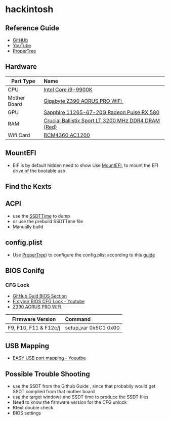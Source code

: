# hackintosh

## Reference Guide
* [GitHUb](https://github.com/blacklizard/gigabyte-z390-aorus-pro-wifi-hackintosh-opencore)
* [YouTube](https://www.youtube.com/watch?v=r7mxY9OJVds)
* [ProperTree](https://github.com/corpnewt/ProperTree)


## Hardware


| Part Type     | Name          | 
| ------------- |:-------------|
| CPU    | [Intel Core i9-9900K](https://www.amazon.com.au/gp/offer-listing/B005404P9I/ref=dp_olp_unknown_mbc)  |
| Mother Board      | [Gigabyte Z390 AORUS PRO WiFi ](https://www.amazon.com.au/GIGABYTE-Z390-AORUS-PRO-Motherboard/dp/B07HRZKPXM/ref=sr_1_1?dchild=1&keywords=Gigabyte+Z390+AORUS+PRO+WIFI+ATX+LGA1151+Motherboard&qid=1598263008&s=computers&sr=1-1)|
| GPU | [Sapphire 11265-67-20G Radeon Pulse RX 580](https://www.amazon.com.au/gp/product/B083W2JP4W/ref=ox_sc_act_title_1?smid=A4XRJ8S0WXSO0&psc=1) |
|RAM| [Crucial Ballistix Sport LT 3200 MHz DDR4 DRAM (Red)](https://www.amazon.com.au/Ballistix-Sport-PC4-19200-288-Pin-16GBx2/dp/B07MNJNSQ9/ref=sr_1_3?dchild=1&keywords=Crucial%2BBallistix%2BSport%2BLT&qid=1598262737&sr=8-3&th=1)|
|Wifi Card| [BCM4360 AC1200](https://www.amazon.com.au/gp/product/B07T9JD93Y/ref=ppx_yo_dt_b_asin_title_o03_s00?ie=UTF8&psc=1)|



## MountEFI
* EIF is by default hidden need to show 
Use [MountEFI](https://github.com/corpnewt/MountEFI), to mount the EFI drive of the bootable usb

## Find the Kexts

## ACPI
* use the [SSDTTime](https://github.com/corpnewt/SSDTTime) to dump 
* or use the prebuild SSDTTime file
* Manually build 



## config.plist
* Use [ProperTree](https://github.com/corpnewt/ProperTree)) to configure the config.plist according to this [guide](https://dortania.github.io/OpenCore-Install-Guide/config.plist/coffee-lake.html#misc)


## BIOS Conifg
### CFG Lock
* [GitHub Guid BIOS Section](https://github.com/blacklizard/gigabyte-z390-aorus-pro-wifi-hackintosh-opencore/blob/master/BIOS.md)
* [Fix your BIOS CFG Lock - Youtube](https://www.youtube.com/watch?v=W4JXVNJsK98)
* [Z390 AORUS PRO WIFI ](https://www.gigabyte.com/Motherboard/Z390-AORUS-PRO-WIFI-rev-10/support#support-dl-bios)


| Firmware Version	    | Command          | 
| ------------- |:-------------|
|F9, F10, F11 & F12c/j| setup_var 0x5C1 0x00|


## USB Mapping
* [EASY USB port mapping - Youutbe](https://www.youtube.com/watch?v=uww6Cizil_g)


## Possible Trouble Shooting
* use the SSDT from the Github Guide , since that probabily would get SSDT complied from that mother board
* use the target windows and SSDT time to produce the SSDT files
* Need to know the firmware version for the CFG unlock
* Ktext double check
* BIOS settings






